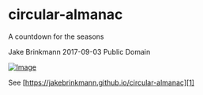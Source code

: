 # circular-almanac
A countdown for the seasons

Jake Brinkmann
2017-09-03
Public Domain

[![Image][0]][0]

See [https://jakebrinkmann.github.io/circular-almanac][1]


[0]: http://github.com
[1]: https://jakebrinkmann.github.io/circular-almanac
